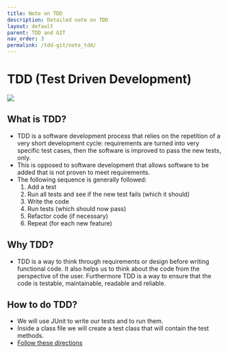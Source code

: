 ```yaml
---
title: Note on TDD
description: Detailed note on TDD
layout: default
parent: TDD and GIT
nav_order: 3
permalink: /tdd-git/note_tdd/
---
```


# TDD (Test Driven Development)
![](https://developer.ibm.com/developer/default/articles/5-steps-of-test-driven-development/images/tdd-red-green-refactoring-v3.png)

## What is TDD?

- TDD is a software development process that relies on the repetition of a very short development cycle: requirements are turned into very specific test cases, then the software is improved to pass the new tests, only.
- This is opposed to software development that allows software to be added that is not proven to meet requirements.
- The following sequence is generally followed:
  1. Add a test
  2. Run all tests and see if the new test fails (which it should)
  3. Write the code
  4. Run tests (which should now pass)
  5. Refactor code (if necessary)
  6. Repeat (for each new feature)

## Why TDD?

- TDD is a way to think through requirements or design before writing functional code. It also helps us to think about the code from the perspective of the user. Furthermore TDD is a way to ensure that the code is testable, maintainable, readable and reliable.

## How to do TDD?

- We will use JUnit to write our tests and to run them.
- Inside a class file we will create a test class that will contain the test methods.
- [Follow these directions](https://www.jetbrains.com/help/idea/create-tests.html#create-test-dialog)
